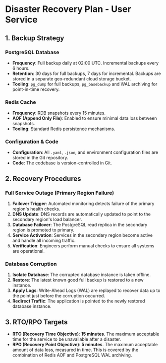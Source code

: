 # Disaster Recovery Plan - User Service

## 1. Backup Strategy

### PostgreSQL Database
- **Frequency**: Full backup daily at 02:00 UTC. Incremental backups every 6 hours.
- **Retention**: 30 days for full backups, 7 days for incremental. Backups are stored in a separate geo-redundant cloud storage bucket.
- **Tooling**: `pg_dump` for full backups, `pg_basebackup` and WAL archiving for point-in-time recovery.

### Redis Cache
- **Frequency**: RDB snapshots every 15 minutes.
- **AOF (Append Only File)**: Enabled to ensure minimal data loss between snapshots.
- **Tooling**: Standard Redis persistence mechanisms.

### Configuration & Code
- **Configuration**: All `.yaml`, `.json`, and environment configuration files are stored in the Git repository.
- **Code**: The codebase is version-controlled in Git.

## 2. Recovery Procedures

### Full Service Outage (Primary Region Failure)
1.  **Failover Trigger**: Automated monitoring detects failure of the primary region's health checks.
2.  **DNS Update**: DNS records are automatically updated to point to the secondary region's load balancer.
3.  **Database Failover**: The PostgreSQL read replica in the secondary region is promoted to primary.
4.  **Service Activation**: Services in the secondary region become active and handle all incoming traffic.
5.  **Verification**: Engineers perform manual checks to ensure all systems are operational.

### Database Corruption
1.  **Isolate Database**: The corrupted database instance is taken offline.
2.  **Restore**: The latest known good full backup is restored to a new instance.
3.  **Apply Logs**: Write-Ahead Logs (WAL) are replayed to recover data up to the point just before the corruption occurred.
4.  **Redirect Traffic**: The application is pointed to the newly restored database instance.

## 3. RTO/RPO Targets

- **RTO (Recovery Time Objective)**: **15 minutes**. The maximum acceptable time for the service to be unavailable after a disaster.
- **RPO (Recovery Point Objective)**: **5 minutes**. The maximum acceptable amount of data loss, measured in time. This is covered by the combination of Redis AOF and PostgreSQL WAL archiving.

